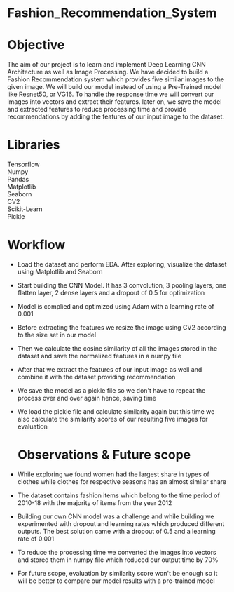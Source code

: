 # Fashion_Recommendation_System

# Objective
The aim of our project is to learn and implement Deep Learning CNN Architecture as well as Image Processing. We have decided to build a Fashion Recommendation system which provides five similar images to the given image. We will build our model instead of using a Pre-Trained model like Resnet50, or VG16. To handle the response time we will convert our images into vectors and extract their features. later on, we save the model and extracted features to reduce processing time and provide recommendations by adding the features of our input image to the dataset. 

# Libraries

Tensorflow  
Numpy  
Pandas  
Matplotlib  
Seaborn  
CV2  
Scikit-Learn  
Pickle  

# Workflow 

* Load the dataset and perform EDA. After exploring, visualize the dataset using Matplotlib and Seaborn
  
* Start building the CNN Model. It has 3 convolution, 3 pooling layers, one flatten layer, 2 dense layers and a dropout of 0.5 for optimization

* Model is complied and optimized using Adam with a learning rate of 0.001

* Before extracting the features we resize the image using CV2 according to the size set in our model

* Then we calculate the cosine similarity of all the images stored in the dataset and save the normalized features in a numpy file

* After that we extract the features of our input image as well and combine it with the dataset providing recommendation

* We save the model as a pickle file so we don't have to repeat the process over and over again hence, saving time

* We load the pickle file and calculate similarity again but this time we also calculate the similarity scores of our resulting five images for evaluation


  # Observations & Future scope

* While exploring we found women had the largest share in types of clothes while clothes for respective seasons has an almost similar share

* The dataset contains fashion items which belong to the time period of 2010-18 with the majority of items from the year 2012
 
* Building our own CNN model was a challenge and while building we experimented with dropout and learning rates which produced different outputs. The best solution came with a dropout of 0.5 and a learning rate of 0.001
 
* To reduce the processing time we converted the images into vectors and stored them in numpy file which reduced our output time by 70%
 
* For future scope, evaluation by similarity score won't be enough so it will be better to compare our model results with a pre-trained model
